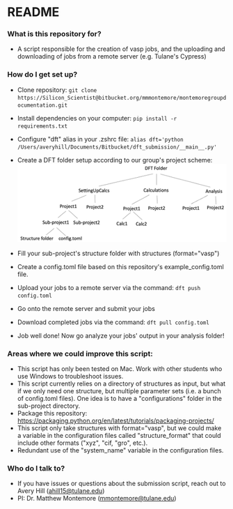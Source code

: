 # README #

### What is this repository for? ###

* A script responsible for the creation of vasp jobs, and the uploading and downloading of jobs from a remote server (e.g. Tulane's Cypress)

### How do I get set up? ###

* Clone repository:
    `git clone https://Silicon_Scientist@bitbucket.org/mmmontemore/montemoregroupdocumentation.git`
* Install dependencies on your computer:
    `pip install -r requirements.txt`
* Configure "dft" alias in your .zshrc file:
    `alias dft='python /Users/averyhill/Documents/Bitbucket/dft_submission/__main__.py'`

* Create a DFT folder setup according to our group's project scheme:
    ![Scheme](images/scheme.png)
* Fill your sub-project's structure folder with structures (format="vasp")
* Create a config.toml file based on this repository's example_config.toml file.
* Upload your jobs to a remote server via the command:
    `dft push config.toml`
* Go onto the remote server and submit your jobs
* Download completed jobs via the command:
    `dft pull config.toml`
* Job well done! Now go analyze your jobs' output in your analysis folder!

### Areas where we could improve this script:
* This script has only been tested on Mac. Work with other students who use Windows to troubleshoot issues.
* This script currently relies on a directory of structures as input, but what if we only need one structure, but multiple parameter sets (i.e. a bunch of config.toml files). One idea is to have a "configurations" folder in the sub-project directory.
* Package this repository: https://packaging.python.org/en/latest/tutorials/packaging-projects/
* This script only take structures with format="vasp", but we could make a variable in the configuration files called "structure_format" that could include other formats ("xyz", "cif, "gro", etc.).
* Redundant use of the "system_name" variable in the configuration files.



### Who do I talk to? ###

* If you have issues or questions about the submission script, reach out to Avery Hill (ahill15@tulane.edu)
* PI: Dr. Matthew Montemore (mmontemore@tulane.edu)
